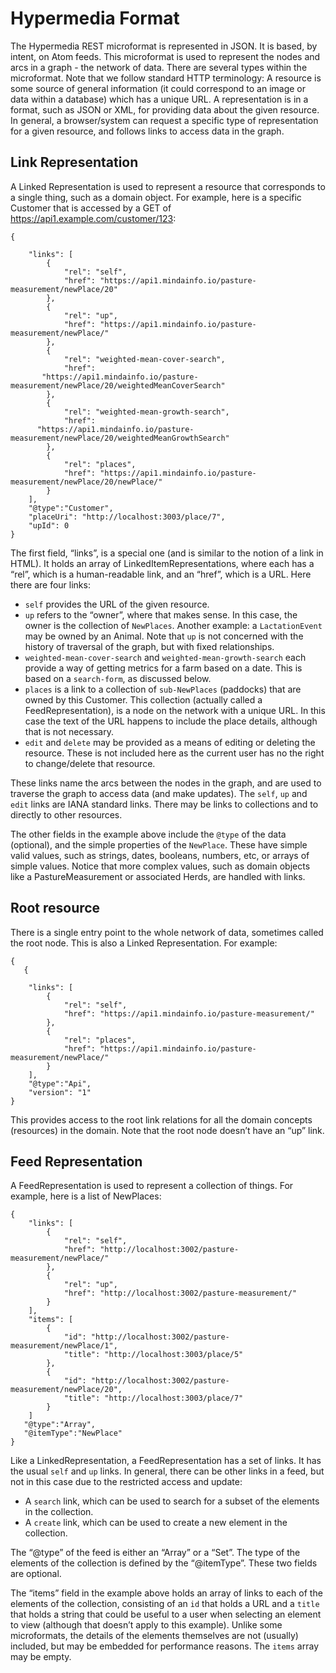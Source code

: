 # Hypermedia Format

The Hypermedia REST microformat is represented in JSON. It is based, by intent, on Atom feeds.
This microformat is used to represent the nodes and arcs in a graph - the network of data. There are several types within the microformat. Note that we follow standard HTTP terminology: A resource is some source of general information (it could correspond to an image or data within a database) which has a unique URL. A representation is in a format, such as JSON or XML, for providing data about the given resource. In general, a browser/system can request a specific type of representation for a given resource, and follows links to access data in the graph.

## Link Representation

A Linked Representation is used to represent a resource that corresponds to a single thing, such as a domain object. For example, here is a specific Customer that is accessed by a GET of https://api1.example.com/customer/123:

```
{

    "links": [
        {
            "rel": "self",
            "href": "https://api1.mindainfo.io/pasture-measurement/newPlace/20"
        },
        {
            "rel": "up",
            "href": "https://api1.mindainfo.io/pasture-measurement/newPlace/"
        },
        {
            "rel": "weighted-mean-cover-search",
            "href":
       "https://api1.mindainfo.io/pasture-measurement/newPlace/20/weightedMeanCoverSearch"
        },
        {
            "rel": "weighted-mean-growth-search",
            "href":
      "https://api1.mindainfo.io/pasture-measurement/newPlace/20/weightedMeanGrowthSearch"
        },
        {
            "rel": "places",
            "href": "https://api1.mindainfo.io/pasture-measurement/newPlace/20/newPlace/"
        }
    ],
    "@type":"Customer",
    "placeUri": "http://localhost:3003/place/7",
    "upId": 0
}
```

The first field, “links”, is a special one (and is similar to the notion of a link in HTML). It holds an array of LinkedItemRepresentations, where each has a “rel”, which is a human-readable link, and an “href”, which is a URL. Here there are four links:

+ `self` provides the URL of the given resource.
+ `up` refers to the “owner”, where that makes sense. In this case, the owner is the collection of `NewPlaces`. Another example: a `LactationEvent` may be owned by an Animal. Note that `up` is not concerned with the history of traversal of the graph, but with fixed relationships.
+ `weighted-mean-cover-search` and `weighted-mean-growth-search` each provide a way of getting metrics for a farm based on a date. This is based on a `search-form`, as discussed below.
+ `places` is a link to a collection of `sub-NewPlaces` (paddocks) that are owned by this Customer. This collection (actually called a FeedRepresentation), is a node on the network with a unique URL. In this case the text of the URL happens to include the place details, although that is not necessary.
+ `edit` and `delete` may be provided as a means of editing or deleting the resource. These is not included here as the current user has no the right to change/delete that resource.

These links name the arcs between the nodes in the graph, and are used to traverse the graph to access data (and make updates). The `self`, `up` and `edit` links are IANA standard links. There may be links to collections and to directly to other resources.

The other fields in the example above include the `@type` of the data (optional), and the simple properties of the `NewPlace`. These have simple valid values, such as strings, dates, booleans, numbers, etc, or arrays of simple values. Notice that more complex values, such as domain objects like a PastureMeasurement or associated Herds, are handled with links.


## Root resource

There is a single entry point to the whole network of data, sometimes called the root node. This is also a Linked Representation. For example:

```
{
   {

    "links": [
        {
            "rel": "self",
            "href": "https://api1.mindainfo.io/pasture-measurement/"
        },
        {
            "rel": "places",
            "href": "https://api1.mindainfo.io/pasture-measurement/newPlace/"
        }
    ],
    "@type":"Api",
    "version": "1"
}
```


This provides access to the root link relations for all the domain concepts (resources) in the domain.  Note that the root node doesn’t have an “up” link.

## Feed Representation

A FeedRepresentation is used to represent a collection of things. For example, here is a list of NewPlaces:

```
{
    "links": [
        {
            "rel": "self",
            "href": "http://localhost:3002/pasture-measurement/newPlace/"
        },
        {
            "rel": "up",
            "href": "http://localhost:3002/pasture-measurement/"
        }
    ],
    "items": [
        {
            "id": "http://localhost:3002/pasture-measurement/newPlace/1",
            "title": "http://localhost:3003/place/5"
        },
        {
            "id": "http://localhost:3002/pasture-measurement/newPlace/20",
            "title": "http://localhost:3003/place/7"
        }
    ]
   "@type":"Array",
   "@itemType":"NewPlace"
}
```

Like a LinkedRepresentation, a FeedRepresentation has a set of links. It has the usual `self` and `up` links. In general, there can be other links in a feed, but not in this case due to the restricted access and update:

+ A `search` link, which can be used to search for a subset of the elements in the collection.
+ A `create` link, which can be used to create a new element in the collection.

The “@type” of the feed is either an “Array” or a “Set”. The type of the elements of the collection is defined by the “@itemType”. These two fields are optional.

The “items” field in the example above holds an array of links to each of the elements of the collection, consisting of an `id` that holds a URL and a `title` that holds a string that could be useful to a user when selecting an element to view (although that doesn’t apply to this example). Unlike some microformats, the details of the elements themselves are not (usually) included, but may be embedded for performance reasons. The `items` array may be empty.
